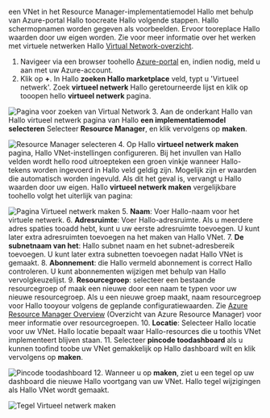 een VNet in het Resource Manager-implementatiemodel Hallo met behulp van Azure-portal Hallo toocreate Hallo volgende stappen. Hallo schermopnamen worden gegeven als voorbeelden. Ervoor tooreplace Hallo waarden door uw eigen worden. Zie voor meer informatie over het werken met virtuele netwerken Hallo [Virtual Network-overzicht](../articles/virtual-network/virtual-networks-overview.md).

1. Navigeer via een browser toohello [Azure-portal](http://portal.azure.com) en, indien nodig, meld u aan met uw Azure-account.
2. Klik op **+**. In Hallo **zoeken Hallo marketplace** veld, typt u 'Virtueel netwerk'. Zoek **virtueel netwerk** Hallo geretourneerde lijst en klik op tooopen hello **virtueel netwerk** pagina.

  ![Pagina voor zoeken van Virtual Network](./media/vpn-gateway-basic-vnet-rm-portal-include/newvnetportal700.png "Pagina voor zoeken van Virtual Network")
3. Aan de onderkant Hallo van Hallo virtueel netwerk pagina van Hallo **een implementatiemodel selecteren** Selecteer **Resource Manager**, en klik vervolgens op **maken**.

  ![Resource Manager selecteren](./media/vpn-gateway-basic-vnet-rm-portal-include/resourcemanager250.png "Resource Manager selecteren")
4. Op Hallo **virtueel netwerk maken** pagina, Hallo VNet-instellingen configureren. Bij het invullen van Hallo velden wordt hello rood uitroepteken een groen vinkje wanneer Hallo-tekens worden ingevoerd in Hallo veld geldig zijn. Mogelijk zijn er waarden die automatisch worden ingevuld. Als dit het geval is, vervangt u Hallo waarden door uw eigen. Hallo **virtueel netwerk maken** vergelijkbare toohello volgt het uiterlijk van pagina:

  ![Pagina Virtueel netwerk maken](./media/vpn-gateway-basic-vnet-rm-portal-include/createvnet300.png "Pagina Virtueel netwerk maken")
5. **Naam**: Voer Hallo-naam voor het virtuele netwerk.
6. **Adresruimte**: Voer Hallo-adresruimte. Als u meerdere adres spaties tooadd hebt, kunt u uw eerste adresruimte toevoegen. U kunt later extra adresruimten toevoegen na het maken van Hallo VNet.
7. **De subnetnaam van het**: Hallo subnet naam en het subnet-adresbereik toevoegen. U kunt later extra subnetten toevoegen nadat Hallo VNet is gemaakt.
8. **Abonnement**: die Hallo vermeld abonnement is correct Hallo controleren. U kunt abonnementen wijzigen met behulp van Hallo vervolgkeuzelijst.
9. **Resourcegroep**: selecteer een bestaande resourcegroep of maak een nieuwe door een naam te typen voor uw nieuwe resourcegroep. Als u een nieuwe groep maakt, naam resourcegroep voor Hallo tooyour volgens de geplande configuratiewaarden. Zie [Azure Resource Manager Overview](../articles/azure-resource-manager/resource-group-overview.md#resource-groups) (Overzicht van Azure Resource Manager) voor meer informatie over resourcegroepen.
10. **Locatie**: Selecteer Hallo locatie voor uw VNet. Hallo locatie bepaalt waar Hallo-resources die u toothis VNet implementeert blijven staan.
11. Selecteer **pincode toodashboard** als u kunnen toofind toobe uw VNet gemakkelijk op Hallo dashboard wilt en klik vervolgens op **maken**.

 ![Pincode toodashboard](./media/vpn-gateway-basic-vnet-rm-portal-include/pintodashboard150.png "pincode toodashboard")
12. Wanneer u op **maken**, ziet u een tegel op uw dashboard die nieuwe Hallo voortgang van uw VNet. Hallo tegel wijzigingen als Hallo VNet wordt gemaakt.

  ![Tegel Virtueel netwerk maken](./media/vpn-gateway-basic-vnet-rm-portal-include/deploying150.png "Tegel Virtueel netwerk maken")